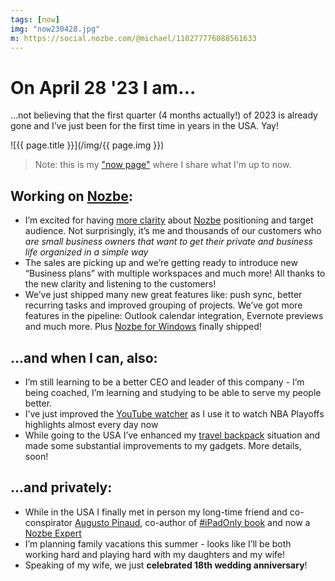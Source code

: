```yaml
---
tags: [now]
img: "now230428.jpg"
m: https://social.nozbe.com/@michael/110277776088561633
---
```


# On April 28 '23 I am…

…not believing that the first quarter (4 months actually!) of 2023 is already gone and I’ve just been for the first time in years in the USA. Yay!

<!--More-->

![{{ page.title }}](/img/{{ page.img }})

> Note: this is my ["now page"](/now) where I share what I'm up to now.

## Working on [Nozbe][n]:

* I’m excited for having [more clarity](/clarity) about [Nozbe][n] positioning and target audience. Not surprisingly, it’s me and thousands of our customers who *are small business owners that want to get their private and business life organized in a simple way*
* The sales are picking up and we’re getting ready to introduce new “Business plans” with multiple workspaces and much more! All thanks to the new clarity and listening to the customers!
* We’ve just shipped many new great features like: push sync, better recurring tasks and improved grouping of projects. We’ve got more features in the pipeline: Outlook calendar integration, Evernote previews and much more. Plus [Nozbe for Windows](https://nozbe.com/download) finally shipped!

## …and when I can, also:

* I’m still learning to be a better CEO and leader of this company - I’m being coached, I’m learning and studying to be able to serve my people better.
* I’ve just improved the [YouTube watcher](/yt) as I use it to watch NBA Playoffs highlights almost every day now
* While going to the USA I’ve enhanced my [travel backpack](/backpack) situation and made some substantial improvements to my gadgets. More details, soon!

## …and privately:

* While in the USA I finally met in person my long-time friend and co-conspirator [Augusto Pinaud](/noofficefm-24), co-author of [#iPadOnly book](https://ipadonly.com) and now a [Nozbe Expert](https://nozbe.com/expert)
* I’m planning family vacations this summer - looks like I’ll be both working hard and playing hard with my daughters and my wife!
* Speaking of my wife, we just **celebrated 18th wedding anniversary**!


[n]: https://michael.gratis/nozbe
[np]: https://michael.gratis/nozbepersonal